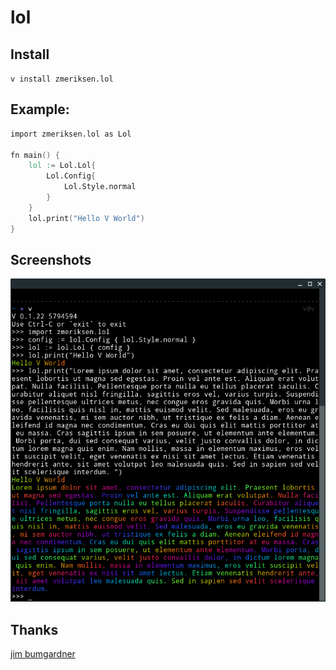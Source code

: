 # lol

## Install

`v install zmeriksen.lol`

## Example:
```V
import zmeriksen.lol as Lol

fn main() {
	lol := Lol.Lol{
		Lol.Config{
			Lol.Style.normal
		}
	}
	lol.print("Hello V World")
}
```

## Screenshots

![lol_example](assets/lol_example.png)

## Thanks

[jim bumgardner](https://krazydad.com/tutorials/makecolors.php)
